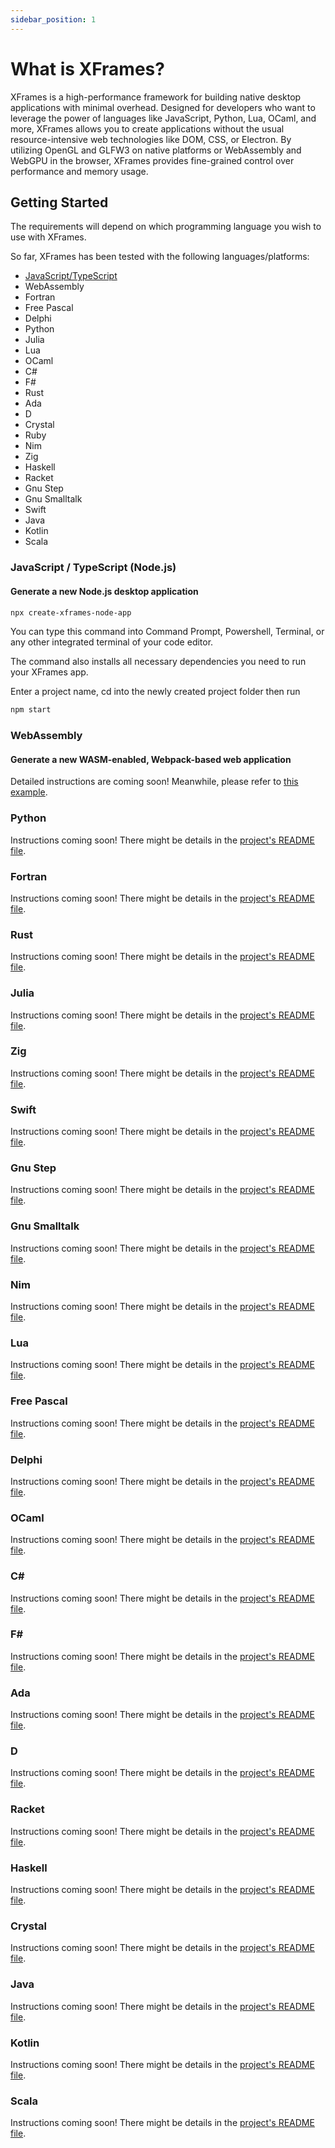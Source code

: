 ```yaml
---
sidebar_position: 1
---
```


# What is XFrames?

XFrames is a high-performance framework for building native desktop applications with minimal overhead. Designed for developers who want to leverage the power of languages like JavaScript, Python, Lua, OCaml, and more, XFrames allows you to create applications without the usual resource-intensive web technologies like DOM, CSS, or Electron. By utilizing OpenGL and GLFW3 on native platforms or WebAssembly and WebGPU in the browser, XFrames provides fine-grained control over performance and memory usage.

## Getting Started

The requirements will depend on which programming language you wish to use with XFrames.

So far, XFrames has been tested with the following languages/platforms:

- [JavaScript/TypeScript](/docs/category/typescript)
- WebAssembly
- Fortran
- Free Pascal
- Delphi
- Python
- Julia
- Lua
- OCaml
- C#
- F#
- Rust
- Ada
- D
- Crystal
- Ruby
- Nim
- Zig
- Haskell
- Racket
- Gnu Step
- Gnu Smalltalk
- Swift
- Java
- Kotlin
- Scala

### JavaScript / TypeScript (Node.js)

#### Generate a new Node.js desktop application

```bash
npx create-xframes-node-app
```

You can type this command into Command Prompt, Powershell, Terminal, or any other integrated terminal of your code editor.

The command also installs all necessary dependencies you need to run your XFrames app.

Enter a project name, cd into the newly created project folder then run

```bash
npm start
```

### WebAssembly

#### Generate a new WASM-enabled, Webpack-based web application

Detailed instructions are coming soon! Meanwhile, please refer to [this example](https://github.com/andreamancuso/xframes/tree/main/packages/dear-imgui/examples/cra-example).

### Python

Instructions coming soon! There might be details in the [project's README file](https://github.com/xframes-project/xframes-python).

### Fortran

Instructions coming soon! There might be details in the [project's README file](https://github.com/xframes-project/xframes-fortran).

### Rust

Instructions coming soon! There might be details in the [project's README file](https://github.com/xframes-project/xframes-rust).

### Julia

Instructions coming soon! There might be details in the [project's README file](https://github.com/xframes-project/xframes-julia).

### Zig

Instructions coming soon! There might be details in the [project's README file](https://github.com/xframes-project/xframes-zig).

### Swift

Instructions coming soon! There might be details in the [project's README file](https://github.com/xframes-project/xframes-swift).

### Gnu Step

Instructions coming soon! There might be details in the [project's README file](https://github.com/xframes-project/xframes-gnustep-objective-c).

### Gnu Smalltalk

Instructions coming soon! There might be details in the [project's README file](https://github.com/xframes-project/xframes-gnu-smalltalk).

### Nim

Instructions coming soon! There might be details in the [project's README file](https://github.com/xframes-project/xframes-nim).

### Lua

Instructions coming soon! There might be details in the [project's README file](https://github.com/xframes-project/xframes-lua).

### Free Pascal

Instructions coming soon! There might be details in the [project's README file](https://github.com/xframes-project/xframes-freepascal).

### Delphi

Instructions coming soon! There might be details in the [project's README file](https://github.com/xframes-project/xframes-delphi).

### OCaml

Instructions coming soon! There might be details in the [project's README file](https://github.com/xframes-project/xframes-ocaml).

### C#

Instructions coming soon! There might be details in the [project's README file](https://github.com/xframes-project/xframes-csharp).

### F#

Instructions coming soon! There might be details in the [project's README file](https://github.com/xframes-project/xframes-fsharp).

### Ada

Instructions coming soon! There might be details in the [project's README file](https://github.com/xframes-project/xframes-ada).

### D

Instructions coming soon! There might be details in the [project's README file](https://github.com/xframes-project/xframes-dlang).

### Racket

Instructions coming soon! There might be details in the [project's README file](https://github.com/xframes-project/xframes-racket).

### Haskell

Instructions coming soon! There might be details in the [project's README file](https://github.com/xframes-project/xframes-haskell).

### Crystal

Instructions coming soon! There might be details in the [project's README file](https://github.com/xframes-project/xframes-crystal).

### Java

Instructions coming soon! There might be details in the [project's README file](https://github.com/xframes-project/xframes-java).

### Kotlin

Instructions coming soon! There might be details in the [project's README file](https://github.com/xframes-project/xframes-kotlin).

### Scala

Instructions coming soon! There might be details in the [project's README file](https://github.com/xframes-project/xframes-scala).

